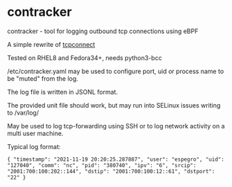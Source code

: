 # contracker
contracker - tool for logging outbound tcp connections using eBPF

A simple rewrite of [tcpconnect](https://www.brendangregg.com/blog/2015-10-31/tcpconnect-tcpaccept-bcc.html)

Tested on RHEL8 and Fedora34+, needs python3-bcc

/etc/contracker.yaml may be used to configure port, uid or process name to be "muted" from the log.

The log file is written in JSONL format.

The provided unit file should work, but may run into SELinux issues writing to /var/log/

May be used to log tcp-forwarding using SSH or to log network activity on a multi user machine.

Typical log format:

```
{ "timestamp": "2021-11-19 20:20:25.287887", "user": "espegro", "uid": "127040", "comm": "nc", "pid": "380740", "ipv": "6", "srcip": "2001:700:100:202::144", "dstip": "2001:700:100:12::61", "dstport": "22" }                              
```
